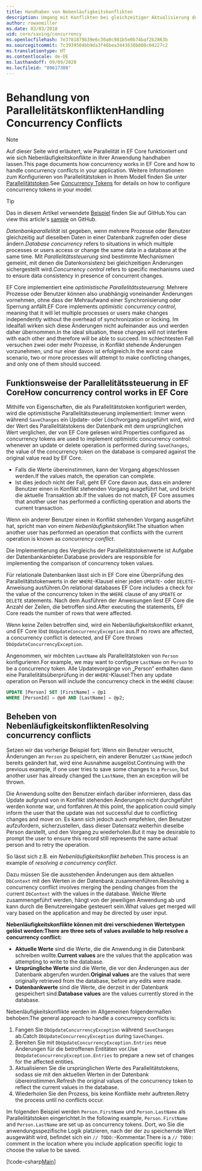 ```yaml
---
title: Handhaben von Nebenläufigkeitskonflikten
description: Umgang mit Konflikten bei gleichzeitiger Aktualisierung derselben Daten in Entity Framework Core
author: rowanmiller
ms.date: 03/03/2018
uid: core/saving/concurrency
ms.openlocfilehash: 7e3781879b39e6c30a0c981b5e0b74baf2b2863b
ms.sourcegitcommit: 7c3939504bb9da3f46bea3443638b808c04227c2
ms.translationtype: HT
ms.contentlocale: de-DE
ms.lasthandoff: 09/09/2020
ms.locfileid: "89617308"
---
```

# <a name="handling-concurrency-conflicts"></a><span data-ttu-id="ff30e-103">Behandlung von Parallelitätskonflikten</span><span class="sxs-lookup"><span data-stu-id="ff30e-103">Handling Concurrency Conflicts</span></span>

> [!NOTE]
> <span data-ttu-id="ff30e-104">Auf dieser Seite wird erläutert, wie Parallelität in EF Core funktioniert und wie sich Nebenläufigkeitskonflikte in Ihrer Anwendung handhaben lassen.</span><span class="sxs-lookup"><span data-stu-id="ff30e-104">This page documents how concurrency works in EF Core and how to handle concurrency conflicts in your application.</span></span> <span data-ttu-id="ff30e-105">Weitere Informationen zum Konfigurieren von Parallelitätstoken in Ihrem Modell finden Sie unter [Parallelitätstoken](xref:core/modeling/concurrency).</span><span class="sxs-lookup"><span data-stu-id="ff30e-105">See [Concurrency Tokens](xref:core/modeling/concurrency) for details on how to configure concurrency tokens in your model.</span></span>

> [!TIP]
> <span data-ttu-id="ff30e-106">Das in diesem Artikel verwendete [Beispiel](https://github.com/dotnet/EntityFramework.Docs/tree/master/samples/core/Saving/Concurrency/) finden Sie auf GitHub.</span><span class="sxs-lookup"><span data-stu-id="ff30e-106">You can view this article's [sample](https://github.com/dotnet/EntityFramework.Docs/tree/master/samples/core/Saving/Concurrency/) on GitHub.</span></span>

<span data-ttu-id="ff30e-107">_Datenbankparallelität_ ist gegeben, wenn mehrere Prozesse oder Benutzer gleichzeitig auf dieselben Daten in einer Datenbank zugreifen oder diese ändern.</span><span class="sxs-lookup"><span data-stu-id="ff30e-107">_Database concurrency_ refers to situations in which multiple processes or users access or change the same data in a database at the same time.</span></span> <span data-ttu-id="ff30e-108">Mit _Parallelitätssteuerung_ sind bestimmte Mechanismen gemeint, mit denen die Datenkonsistenz bei gleichzeitigen Änderungen sichergestellt wird.</span><span class="sxs-lookup"><span data-stu-id="ff30e-108">_Concurrency control_ refers to specific mechanisms used to ensure data consistency in presence of concurrent changes.</span></span>

<span data-ttu-id="ff30e-109">EF Core implementiert eine _optimistische Parallelitätssteuerung_: Mehrere Prozesse oder Benutzer können also unabhängig voneinander Änderungen vornehmen, ohne dass der Mehraufwand einer Synchronisierung oder Sperrung anfällt.</span><span class="sxs-lookup"><span data-stu-id="ff30e-109">EF Core implements _optimistic concurrency control_, meaning that it will let multiple processes or users make changes independently without the overhead of synchronization or locking.</span></span> <span data-ttu-id="ff30e-110">Im Idealfall wirken sich diese Änderungen nicht aufeinander aus und werden daher übernommen.</span><span class="sxs-lookup"><span data-stu-id="ff30e-110">In the ideal situation, these changes will not interfere with each other and therefore will be able to succeed.</span></span> <span data-ttu-id="ff30e-111">Im schlechtesten Fall versuchen zwei oder mehr Prozesse, in Konflikt stehende Änderungen vorzunehmen, und nur einer davon ist erfolgreich.</span><span class="sxs-lookup"><span data-stu-id="ff30e-111">In the worst case scenario, two or more processes will attempt to make conflicting changes, and only one of them should succeed.</span></span>

## <a name="how-concurrency-control-works-in-ef-core"></a><span data-ttu-id="ff30e-112">Funktionsweise der Parallelitätssteuerung in EF Core</span><span class="sxs-lookup"><span data-stu-id="ff30e-112">How concurrency control works in EF Core</span></span>

<span data-ttu-id="ff30e-113">Mithilfe von Eigenschaften, die als Parallelitätstoken konfiguriert werden, wird die optimistische Parallelitätssteuerung implementiert: Immer wenn während `SaveChanges` ein Update- oder Löschvorgang ausgeführt wird, wird der Wert des Parallelitätstokens der Datenbank mit dem ursprünglichen Wert verglichen, der von EF Core gelesen wird.</span><span class="sxs-lookup"><span data-stu-id="ff30e-113">Properties configured as concurrency tokens are used to implement optimistic concurrency control: whenever an update or delete operation is performed during `SaveChanges`, the value of the concurrency token on the database is compared against the original value read by EF Core.</span></span>

- <span data-ttu-id="ff30e-114">Falls die Werte übereinstimmen, kann der Vorgang abgeschlossen werden.</span><span class="sxs-lookup"><span data-stu-id="ff30e-114">If the values match, the operation can complete.</span></span>
- <span data-ttu-id="ff30e-115">Ist dies jedoch nicht der Fall, geht EF Core davon aus, dass ein anderer Benutzer einen in Konflikt stehenden Vorgang ausgeführt hat, und bricht die aktuelle Transaktion ab.</span><span class="sxs-lookup"><span data-stu-id="ff30e-115">If the values do not match, EF Core assumes that another user has performed a conflicting operation and aborts the current transaction.</span></span>

<span data-ttu-id="ff30e-116">Wenn ein anderer Benutzer einen in Konflikt stehenden Vorgang ausgeführt hat, spricht man von einem _Nebenläufigkeitskonflikt_.</span><span class="sxs-lookup"><span data-stu-id="ff30e-116">The situation when another user has performed an operation that conflicts with the current operation is known as _concurrency conflict_.</span></span>

<span data-ttu-id="ff30e-117">Die Implementierung des Vergleichs der Parallelitätstokenwerte ist Aufgabe der Datenbankanbieter.</span><span class="sxs-lookup"><span data-stu-id="ff30e-117">Database providers are responsible for implementing the comparison of concurrency token values.</span></span>

<span data-ttu-id="ff30e-118">Für relationale Datenbanken lässt sich in EF Core eine Überprüfung des Parallelitätstokenwerts in der `WHERE`-Klausel einer jeden `UPDATE`- oder `DELETE`-Anweisung ausführen.</span><span class="sxs-lookup"><span data-stu-id="ff30e-118">On relational databases EF Core includes a check for the value of the concurrency token in the `WHERE` clause of any `UPDATE` or `DELETE` statements.</span></span> <span data-ttu-id="ff30e-119">Nach dem Ausführen der Anweisungen liest EF Core die Anzahl der Zeilen, die betroffen sind.</span><span class="sxs-lookup"><span data-stu-id="ff30e-119">After executing the statements, EF Core reads the number of rows that were affected.</span></span>

<span data-ttu-id="ff30e-120">Wenn keine Zeilen betroffen sind, wird ein Nebenläufigkeitskonflikt erkannt, und EF Core löst `DbUpdateConcurrencyException` aus.</span><span class="sxs-lookup"><span data-stu-id="ff30e-120">If no rows are affected, a concurrency conflict is detected, and EF Core throws `DbUpdateConcurrencyException`.</span></span>

<span data-ttu-id="ff30e-121">Angenommen, wir möchten `LastName` als Parallelitätstoken von `Person` konfigurieren.</span><span class="sxs-lookup"><span data-stu-id="ff30e-121">For example, we may want to configure `LastName` on `Person` to be a concurrency token.</span></span> <span data-ttu-id="ff30e-122">Alle Updatevorgänge von „Person“ enthalten dann eine Parallelitätsüberprüfung in der `WHERE`-Klausel:</span><span class="sxs-lookup"><span data-stu-id="ff30e-122">Then any update operation on Person will include the concurrency check in the `WHERE` clause:</span></span>

``` sql
UPDATE [Person] SET [FirstName] = @p1
WHERE [PersonId] = @p0 AND [LastName] = @p2;
```

## <a name="resolving-concurrency-conflicts"></a><span data-ttu-id="ff30e-123">Beheben von Nebenläufigkeitskonflikten</span><span class="sxs-lookup"><span data-stu-id="ff30e-123">Resolving concurrency conflicts</span></span>

<span data-ttu-id="ff30e-124">Setzen wir das vorherige Beispiel fort: Wenn ein Benutzer versucht, Änderungen an `Person` zu speichern, ein anderer Benutzer `LastName` jedoch bereits geändert hat, wird eine Ausnahme ausgelöst.</span><span class="sxs-lookup"><span data-stu-id="ff30e-124">Continuing with the previous example, if one user tries to save some changes to a `Person`, but another user has already changed the `LastName`, then an exception will be thrown.</span></span>

<span data-ttu-id="ff30e-125">Die Anwendung sollte den Benutzer einfach darüber informieren, dass das Update aufgrund von in Konflikt stehenden Änderungen nicht durchgeführt werden konnte war, und fortfahren.</span><span class="sxs-lookup"><span data-stu-id="ff30e-125">At this point, the application could simply inform the user that the update was not successful due to conflicting changes and move on.</span></span> <span data-ttu-id="ff30e-126">Es kann sich jedoch auch empfehlen, den Benutzer aufzufordern, sicherzustellen, dass dieser Datensatz weiterhin dieselbe Person darstellt, und den Vorgang zu wiederholen.</span><span class="sxs-lookup"><span data-stu-id="ff30e-126">But it may be desirable to prompt the user to ensure this record still represents the same actual person and to retry the operation.</span></span>

<span data-ttu-id="ff30e-127">So lässt sich z.B. ein _Nebenläufigkeitskonflikt beheben_.</span><span class="sxs-lookup"><span data-stu-id="ff30e-127">This process is an example of _resolving a concurrency conflict_.</span></span>

<span data-ttu-id="ff30e-128">Dazu müssen Sie die ausstehenden Änderungen aus dem aktuellen `DbContext` mit den Werten in der Datenbank zusammenführen.</span><span class="sxs-lookup"><span data-stu-id="ff30e-128">Resolving a concurrency conflict involves merging the pending changes from the current `DbContext` with the values in the database.</span></span> <span data-ttu-id="ff30e-129">Welche Werte zusammengeführt werden, hängt von der jeweiligen Anwendung ab und kann durch die Benutzereingabe gesteuert sein.</span><span class="sxs-lookup"><span data-stu-id="ff30e-129">What values get merged will vary based on the application and may be directed by user input.</span></span>

<span data-ttu-id="ff30e-130">**Nebenläufigkeitskonflikte können mit drei verschiedenen Wertetypen gelöst werden:**</span><span class="sxs-lookup"><span data-stu-id="ff30e-130">**There are three sets of values available to help resolve a concurrency conflict:**</span></span>

- <span data-ttu-id="ff30e-131">**Aktuelle Werte** sind die Werte, die die Anwendung in die Datenbank schreiben wollte.</span><span class="sxs-lookup"><span data-stu-id="ff30e-131">**Current values** are the values that the application was attempting to write to the database.</span></span>
- <span data-ttu-id="ff30e-132">**Ursprüngliche Werte** sind die Werte, die vor den Änderungen aus der Datenbank abgerufen wurden.</span><span class="sxs-lookup"><span data-stu-id="ff30e-132">**Original values** are the values that were originally retrieved from the database, before any edits were made.</span></span>
- <span data-ttu-id="ff30e-133">**Datenbankwerte** sind die Werte, die derzeit in der Datenbank gespeichert sind.</span><span class="sxs-lookup"><span data-stu-id="ff30e-133">**Database values** are the values currently stored in the database.</span></span>

<span data-ttu-id="ff30e-134">Nebenläufigkeitskonflikte werden im Allgemeinen folgendermaßen behoben:</span><span class="sxs-lookup"><span data-stu-id="ff30e-134">The general approach to handle a concurrency conflicts is:</span></span>

1. <span data-ttu-id="ff30e-135">Fangen Sie `DbUpdateConcurrencyException` während `SaveChanges` ab.</span><span class="sxs-lookup"><span data-stu-id="ff30e-135">Catch `DbUpdateConcurrencyException` during `SaveChanges`.</span></span>
2. <span data-ttu-id="ff30e-136">Bereiten Sie mit `DbUpdateConcurrencyException.Entries` neue Änderungen für die betroffenen Entitäten vor.</span><span class="sxs-lookup"><span data-stu-id="ff30e-136">Use `DbUpdateConcurrencyException.Entries` to prepare a new set of changes for the affected entities.</span></span>
3. <span data-ttu-id="ff30e-137">Aktualisieren Sie die ursprünglichen Werte des Parallelitätstokens, sodass sie mit den aktuellen Werten in der Datenbank übereinstimmen.</span><span class="sxs-lookup"><span data-stu-id="ff30e-137">Refresh the original values of the concurrency token to reflect the current values in the database.</span></span>
4. <span data-ttu-id="ff30e-138">Wiederholen Sie den Prozess, bis keine Konflikte mehr auftreten.</span><span class="sxs-lookup"><span data-stu-id="ff30e-138">Retry the process until no conflicts occur.</span></span>

<span data-ttu-id="ff30e-139">Im folgenden Beispiel werden `Person.FirstName` und `Person.LastName` als Parallelitätstoken eingerichtet.</span><span class="sxs-lookup"><span data-stu-id="ff30e-139">In the following example, `Person.FirstName` and `Person.LastName` are set up as concurrency tokens.</span></span> <span data-ttu-id="ff30e-140">Dort, wo Sie die anwendungsspezifische Logik platzieren, nach der der zu speichernde Wert ausgewählt wird, befindet sich ein `// TODO:`-Kommentar.</span><span class="sxs-lookup"><span data-stu-id="ff30e-140">There is a `// TODO:` comment in the location where you include application specific logic to choose the value to be saved.</span></span>

[!code-csharp[Main](../../../samples/core/Saving/Concurrency/Sample.cs?name=ConcurrencyHandlingCode&highlight=34-35)]
